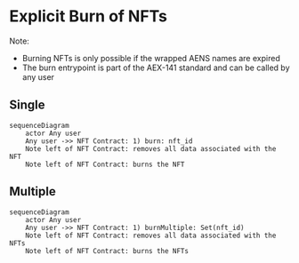 # Explicit Burn of NFTs

Note:

- Burning NFTs is only possible if the wrapped AENS names are expired
- The burn entrypoint is part of the AEX-141 standard and can be called by any user

## Single

```mermaid
sequenceDiagram
    actor Any user
    Any user ->> NFT Contract: 1) burn: nft_id
    Note left of NFT Contract: removes all data associated with the NFT
    Note left of NFT Contract: burns the NFT
```

## Multiple

```mermaid
sequenceDiagram
    actor Any user
    Any user ->> NFT Contract: 1) burnMultiple: Set(nft_id)
    Note left of NFT Contract: removes all data associated with the NFTs
    Note left of NFT Contract: burns the NFTs
```
